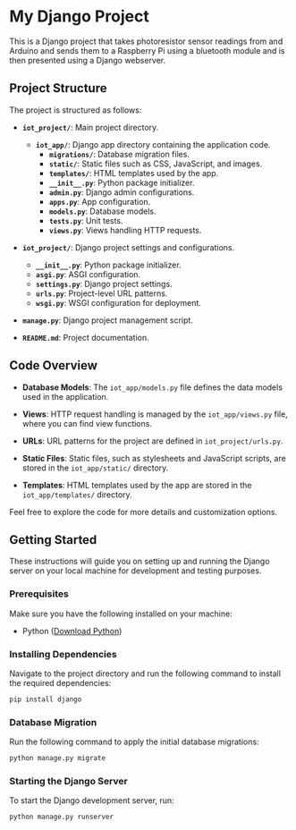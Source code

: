 # My Django Project

This is a Django project that takes photoresistor sensor readings from and Arduino and sends them to a Raspberry Pi using a bluetooth module and is then presented using a Django webserver.

## Project Structure

The project is structured as follows:

- **`iot_project/`**: Main project directory.
  - **`iot_app/`**: Django app directory containing the application code.
    - **`migrations/`**: Database migration files.
    - **`static/`**: Static files such as CSS, JavaScript, and images.
    - **`templates/`**: HTML templates used by the app.
    - **`__init__.py`**: Python package initializer.
    - **`admin.py`**: Django admin configurations.
    - **`apps.py`**: App configuration.
    - **`models.py`**: Database models.
    - **`tests.py`**: Unit tests.
    - **`views.py`**: Views handling HTTP requests.

- **`iot_project/`**: Django project settings and configurations.
  - **`__init__.py`**: Python package initializer.
  - **`asgi.py`**: ASGI configuration.
  - **`settings.py`**: Django project settings.
  - **`urls.py`**: Project-level URL patterns.
  - **`wsgi.py`**: WSGI configuration for deployment.

- **`manage.py`**: Django project management script.
- **`README.md`**: Project documentation.

## Code Overview

- **Database Models**: The `iot_app/models.py` file defines the data models used in the application.

- **Views**: HTTP request handling is managed by the `iot_app/views.py` file, where you can find view functions.

- **URLs**: URL patterns for the project are defined in `iot_project/urls.py`.

- **Static Files**: Static files, such as stylesheets and JavaScript scripts, are stored in the `iot_app/static/` directory.

- **Templates**: HTML templates used by the app are stored in the `iot_app/templates/` directory.

Feel free to explore the code for more details and customization options.

## Getting Started

These instructions will guide you on setting up and running the Django server on your local machine for development and testing purposes.

### Prerequisites

Make sure you have the following installed on your machine:

- Python ([Download Python](https://www.python.org/downloads/))

### Installing Dependencies

Navigate to the project directory and run the following command to install the required dependencies:

```bash
pip install django
```

### Database Migration

Run the following command to apply the initial database migrations:

```bash
python manage.py migrate
```

### Starting the Django Server

To start the Django development server, run:

```bash
python manage.py runserver
```
